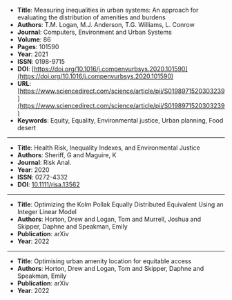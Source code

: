 - **Title**: Measuring inequalities in urban systems: An approach for evaluating the distribution of amenities and burdens
- **Authors**: T.M. Logan, M.J. Anderson, T.G. Williams, L. Conrow
- **Journal**: Computers, Environment and Urban Systems
- **Volume**: 86
- **Pages**: 101590
- **Year**: 2021
- **ISSN**: 0198-9715
- **DOI**: [https://doi.org/10.1016/j.compenvurbsys.2020.101590](https://doi.org/10.1016/j.compenvurbsys.2020.101590)
- **URL**: [https://www.sciencedirect.com/science/article/pii/S0198971520303239](https://www.sciencedirect.com/science/article/pii/S0198971520303239)
- **Keywords**: Equity, Equality, Environmental justice, Urban planning, Food desert

---

- **Title**: Health Risk, Inequality Indexes, and Environmental Justice
- **Authors**: Sheriff, G and Maguire, K
- **Journal**: Risk Anal.
- **Year**: 2020
- **ISSN**: 0272-4332
- **DOI**: [10.1111/risa.13562](https://doi.org/10.1111/risa.13562)

---

- **Title**: Optimizing the Kolm Pollak Equally Distributed Equivalent Using an Integer Linear Model
- **Authors**: Horton, Drew and Logan, Tom and Murrell, Joshua and Skipper, Daphne and Speakman, Emily
- **Publication**: arXiv
- **Year**: 2022

---

- **Title**: Optimising urban amenity location for equitable access
- **Authors**: Horton, Drew and Logan, Tom and Skipper, Daphne and Speakman, Emily
- **Publication**: arXiv
- **Year**: 2022

